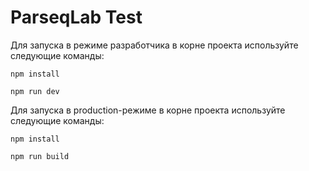 # ParseqLab Test

Для запуска в режиме разработчика в корне проекта используйте следующие команды:

`npm install`

`npm run dev`

Для запуска в production-режиме в корне проекта используйте следующие команды:

`npm install`

`npm run build`
